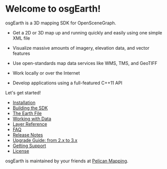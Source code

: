 # Welcome to osgEarth!

osgEarth is a 3D mapping SDK for OpenSceneGraph.

* Get a 2D or 3D map up and running quickly and easily using one simple XML file

* Visualize massive amounts of imagery, elevation data, and vector features

* Use open-standards map data services like WMS, TMS, and GeoTIFF

* Work locally or over the Internet

* Develop applications using a full-featured C++11 API

  

Let's get started!

* [Installation](install.md)
* [Building the SDK](build.md)
* [The Earth File](earthfile.md)
* [Working with Data](data.md)
* [Layer Reference](layers.md)
* [FAQ](faq.md)
* [Release Notes](releasenotes.md)
* [Upgrade Guide: from 2.x to 3.x](3.0_upgrade_guide.md)
* [Getting Support](support.md)
* [License](license.md)



osgEarth is maintained by your friends at [Pelican Mapping](http://pelicanmapping.com).